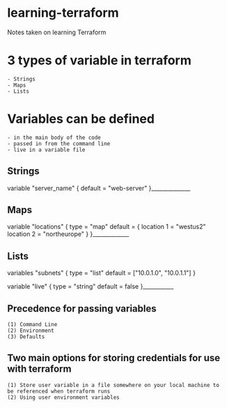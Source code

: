 # learning-terraform
Notes taken on learning Terraform

# 3 types of variable in terraform

    - Strings 
    - Maps 
    - Lists 

# Variables can be defined

    - in the main body of the code
    - passed in from the command line
    - live in a variable file


## Strings
variable "server_name" {
    default = "web-server"
}______________

## Maps

variable "locations" {
    type    = "map"
    default = {
        location 1 = "westus2"
        location 2 = "northeurope"
    }
}_____________


## Lists 
variables "subnets" {
    type    = "list"
    default = ["10.0.1.0", "10.0.1.1"]
}

variable "live" {
    type    = "string"
    default = false
}___________

## Precedence for passing variables 

    (1) Command Line
    (2) Environment
    (3) Defaults

## Two main options for storing credentials for use with terraform

    (1) Store user variable in a file somewhere on your local machine to be referenced when terraform runs
    (2) Using user environment variables 
